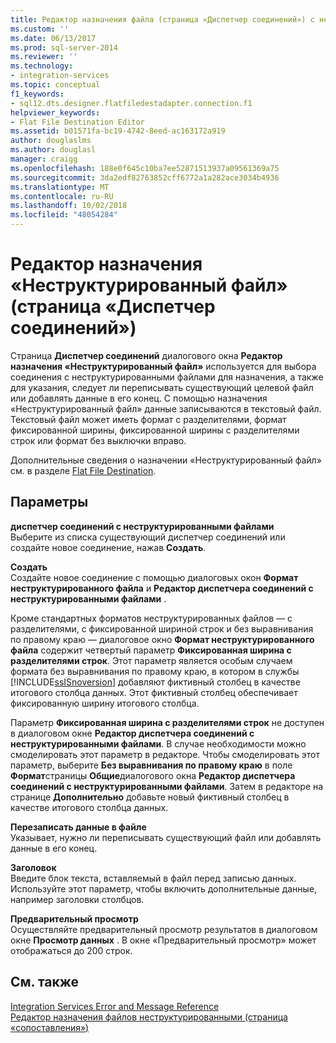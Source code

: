 ```yaml
---
title: Редактор назначения файла (страница «Диспетчер соединений») с неструктурированными | Документация Майкрософт
ms.custom: ''
ms.date: 06/13/2017
ms.prod: sql-server-2014
ms.reviewer: ''
ms.technology:
- integration-services
ms.topic: conceptual
f1_keywords:
- sql12.dts.designer.flatfiledestadapter.connection.f1
helpviewer_keywords:
- Flat File Destination Editor
ms.assetid: b01571fa-bc19-4742-8eed-ac163172a919
author: douglaslms
ms.author: douglasl
manager: craigg
ms.openlocfilehash: 188e0f645c10ba7ee52871513937a09561369a75
ms.sourcegitcommit: 3da2edf82763852cff6772a1a282ace3034b4936
ms.translationtype: MT
ms.contentlocale: ru-RU
ms.lasthandoff: 10/02/2018
ms.locfileid: "48054284"
---
```

# <a name="flat-file-destination-editor-connection-manager-page"></a>Редактор назначения «Неструктурированный файл» (страница «Диспетчер соединений»)
  Страница **Диспетчер соединений** диалогового окна **Редактор назначения «Неструктурированный файл»** используется для выбора соединения с неструктурированными файлами для назначения, а также для указания, следует ли переписывать существующий целевой файл или добавлять данные в его конец. С помощью назначения «Неструктурированный файл» данные записываются в текстовый файл. Текстовый файл может иметь формат с разделителями, формат фиксированной ширины, фиксированной ширины с разделителями строк или формат без выключки вправо.  
  
 Дополнительные сведения о назначении «Неструктурированный файл» см. в разделе [Flat File Destination](data-flow/flat-file-destination.md).  
  
## <a name="options"></a>Параметры  
 **диспетчер соединений с неструктурированными файлами**  
 Выберите из списка существующий диспетчер соединений или создайте новое соединение, нажав **Создать**.  
  
 **Создать**  
 Создайте новое соединение с помощью диалоговых окон **Формат неструктурированного файла** и **Редактор диспетчера соединений с неструктурированными файлами** .  
  
 Кроме стандартных форматов неструктурированных файлов — с разделителями, с фиксированной шириной строк и без выравнивания по правому краю — диалоговое окно **Формат неструктурированного файла** содержит четвертый параметр **Фиксированная ширина с разделителями строк**. Этот параметр является особым случаем формата без выравнивания по правому краю, в котором в службы [!INCLUDE[ssISnoversion](../includes/ssisnoversion-md.md)] добавляют фиктивный столбец в качестве итогового столбца данных. Этот фиктивный столбец обеспечивает фиксированную ширину итогового столбца.  
  
 Параметр **Фиксированная ширина с разделителями строк** не доступен в диалоговом окне **Редактор диспетчера соединений с неструктурированными файлами**. В случае необходимости можно смоделировать этот параметр в редакторе. Чтобы смоделировать этот параметр, выберите **Без выравнивания по правому краю** в поле **Формат**страницы **Общие**диалогового окна **Редактор диспетчера соединений с неструктурированными файлами**. Затем в редакторе на странице **Дополнительно** добавьте новый фиктивный столбец в качестве итогового столбца данных.  
  
 **Перезаписать данные в файле**  
 Указывает, нужно ли переписывать существующий файл или добавлять данные в его конец.  
  
 **Заголовок**  
 Введите блок текста, вставляемый в файл перед записью данных. Используйте этот параметр, чтобы включить дополнительные данные, например заголовки столбцов.  
  
 **Предварительный просмотр**  
 Осуществляйте предварительный просмотр результатов в диалоговом окне **Просмотр данных** . В окне «Предварительный просмотр» может отображаться до 200 строк.  
  
## <a name="see-also"></a>См. также  
 [Integration Services Error and Message Reference](../../2014/integration-services/integration-services-error-and-message-reference.md)   
 [Редактор назначения файлов неструктурированными &#40;страница «сопоставления»&#41;](../../2014/integration-services/flat-file-destination-editor-mappings-page.md)  
  
  
